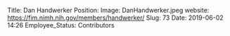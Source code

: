 Title: Dan Handwerker
Position: 
Image: DanHandwerker.jpeg
website: https://fim.nimh.nih.gov/members/handwerker/
Slug: 73
Date: 2019-06-02 14:26
Employee_Status: Contributors
